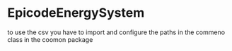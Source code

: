 # EpicodeEnergySystem
to use the csv you have to import and configure 
the paths in the commeno class in the coomon package
